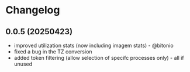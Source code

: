 # Changelog

## 0.0.5 (20250423)
- improved utilization stats (now including imagem stats) - @bitonio
- fixed a bug in the TZ conversion
- added token filtering (allow selection of specifc processes only) - all if unused